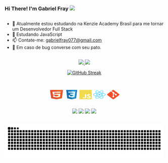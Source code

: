 ### Hi There! I'm Gabriel Fray  <img height="40em" src=https://github.com/TheDudeThatCode/TheDudeThatCode/raw/master/Assets/Hi.gif/>
##
- 🔭 Atualmente estou estudando na Kenzie Academy Brasil para me tornar um Desenvolvedor Full Stack 
- 🌱 Estudando JavaScript
- 📫 Contate-me: gabrielfray077@gmail.com
- 🦆 Em caso de bug converse com seu pato.

##

<div align="center">
  <a href="https://github.com/GabrielFray">
  <img height="150em" src="https://github-readme-stats.vercel.app/api?username=GabrielFray&show_icons=true&theme=dark&include_all_commits=true&count_private=true"/>
  <img height="150em" src="https://github-readme-stats.vercel.app/api/top-langs/?username=GabrielFray&layout=compact&langs_count=7&theme=dark"/>
</div>
 
<div align="center">
  
[![GitHub Streak](http://github-readme-streak-stats.herokuapp.com?user=GabrielFray&theme=dark&date_format=M%20j%5B%2C%20Y%5D)](https://git.io/streak-stats)
  
</div>
  
##

<div align="center" style="display:inline_block"><br>
  <img align="center"alt="gabs-HTML"height="30"width="48"src="https://raw.githubusercontent.com/devicons/devicon/master/icons/html5/html5-original.svg">
   <img align="center"alt="gabs-CSS"height="30"width="40"src="https://raw.githubusercontent.com/devicons/devicon/master/icons/css3/css3-original.svg">
   <img align="center"alt="gabs-3s"height="30"width="40"src="https://raw.githubusercontent.com/devicons/devicon/master/icons/javascript/javascript-plain.svg">
   <img align="center"alt="gabs-React"height="30"width="40"src="https://raw.githubusercontent.com/devicons/devicon/master/icons/react/react-original.svg">
  <img align="center"alt="gabs-Python"height="30"width="40"src="https://raw.githubusercontent.com/devicons/devicon/master/icons/git/git-original.svg">
  
  
##
  
<div align="center">
  <a href="https://instagram.com/gabrielfray_dev" target="_blank"><img src="https://img.shields.io/badge/-Instagram-%23E4405F?style=for-the-badge&logo=instagram&logoColor=white" target="_blank"></a>
 <a href="https://discord.gg/" target="_blank"><img src="https://img.shields.io/badge/Discord-7289DA?style=for-the-badge&logo=discord&logoColor=white" target="_blank"></a> 
  <a href = "https://mail.google.com/mail/u/0/#sent"><img src="https://img.shields.io/badge/-Gmail-%23333?style=for-the-badge&logo=gmail&logoColor=white" target="_blank"></a>
  <a href="https://www.linkedin.com/in/gabrielfray/" target="_blank"><img src="https://img.shields.io/badge/-LinkedIn-%230077B5?style=for-the-badge&logo=linkedin&logoColor=white" target="_blank"></a>
</div>
  
##
  
![Snake animation](https://github.com/GabrielFray/GabrielFray/blob/output/github-contribution-grid-snake.svg)


 
 

